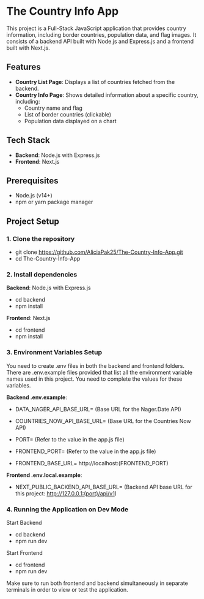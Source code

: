 # The Country Info App

This project is a Full-Stack JavaScript application that provides country information, including border countries, population data, and flag images. It consists of a backend API built with Node.js and Express.js and a frontend built with Next.js.

## Features

- **Country List Page**: Displays a list of countries fetched from the backend.
- **Country Info Page**: Shows detailed information about a specific country, including:
  - Country name and flag
  - List of border countries (clickable)
  - Population data displayed on a chart

## Tech Stack

- **Backend**: Node.js with Express.js
- **Frontend**: Next.js

## Prerequisites

- Node.js (v14+)
- npm or yarn package manager

## Project Setup

### 1. Clone the repository

- git clone https://github.com/AliciaPak25/The-Country-Info-App.git
- cd The-Country-Info-App

### 2. Install dependencies

**Backend**: Node.js with Express.js 
- cd backend
- npm install

**Frontend**: Next.js
- cd frontend
- npm install

### 3. Environment Variables Setup
You need to create .env files in both the backend and frontend folders. There are .env.example files provided that list all the environment variable names used in this project. You need to complete the values for these variables.

**Backend .env.example**:
- DATA_NAGER_API_BASE_URL= (Base URL for the Nager.Date API)
- COUNTRIES_NOW_API_BASE_URL= (Base URL for the Countries Now API)
  
- PORT= (Refer to the value in the app.js file)
- FRONTEND_PORT= (Refer to the value in the app.js file)
- FRONTEND_BASE_URL= http://localhost:(FRONTEND_PORT)

**Frontend .env.local.example**:
- NEXT_PUBLIC_BACKEND_API_BASE_URL= (Backend API base URL for this project: http://127.0.0.1:(port)/api/v1)

### 4. Running the Application on Dev Mode
Start Backend
- cd backend
- npm run dev

Start Frontend
- cd frontend
- npm run dev

Make sure to run both frontend and backend simultaneously in separate terminals in order to view or test the application.
